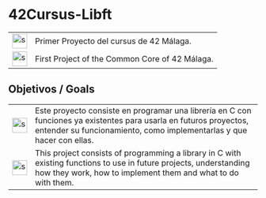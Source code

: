 # 42Cursus-Libft
<table>
  <tr>
    <td><img title="Spanish" alt="spanish" width="30px" src="https://github.com/user-attachments/assets/ae56119a-6837-41b3-910a-04e0559b6cf8"/></td>
    <td>Primer Proyecto del cursus de 42 Málaga.</td>
  </tr>
  <tr>
    <td><img title="Spanish" alt="spanish" width="30px" src="https://github.com/user-attachments/assets/a7812641-3c22-4af0-b801-7fc64bf9a2ac"/></td>
    <td>First Project of the Common Core of 42 Málaga.</td>
  </tr>
</table>

<!-- Objetivos del Proyecto -->
## Objetivos / Goals
<table>
  <tr>
    <td><img title="Spanish" alt="spanish" width="30px" src="https://github.com/user-attachments/assets/ae56119a-6837-41b3-910a-04e0559b6cf8"/></td>
    <td>Este proyecto consiste en programar una librería en C con funciones ya existentes para usarla en futuros proyectos, entender su funcionamiento, como implementarlas y que hacer con ellas.</td>
  </tr>
  <tr>
    <td><img title="Spanish" alt="spanish" width="30px" src="https://github.com/user-attachments/assets/a7812641-3c22-4af0-b801-7fc64bf9a2ac"/></td>
    <td>This project consists of programming a library in C with existing functions to use in future projects, understanding how they work, how to implement them and what to do with them.</td>
  </tr>
</table>
